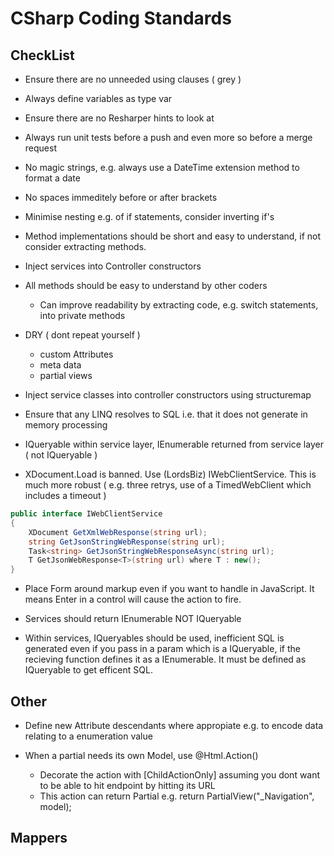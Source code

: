 # CSharp Coding Standards

## CheckList
* Ensure there are no unneeded using clauses ( grey )
* Always define variables as type var
* Ensure there are no Resharper hints to look at
* Always run unit tests before a push and even more so before a merge request
* No magic strings, e.g. always use a DateTime extension method to format a date
* No spaces immeditely before or after brackets
* Minimise nesting e.g. of if statements, consider inverting if's
* Method implementations should be short and easy to understand, if not consider extracting methods.
* Inject services into Controller constructors 
* All methods should be easy to understand by other coders
	* Can improve readability by extracting code, e.g. switch statements, into private methods
* DRY ( dont repeat yourself )
	* custom Attributes
	* meta data
	* partial views
* Inject service classes into controller constructors using structuremap
* Ensure that any LINQ resolves to SQL i.e. that it does not generate in memory processing
* IQueryable within service layer, IEnumerable returned from service layer ( not IQueryable )

* XDocument.Load is banned. Use (LordsBiz) IWebClientService. This is much more robust ( e.g. three retrys, use of a TimedWebClient which includes a timeout ) 

```c#
public interface IWebClientService
{
    XDocument GetXmlWebResponse(string url);
    string GetJsonStringWebResponse(string url);
    Task<string> GetJsonStringWebResponseAsync(string url);
    T GetJsonWebResponse<T>(string url) where T : new();
}
```

* Place Form around markup even if you want to handle in JavaScript. It means Enter in a control will cause the action to fire.

* Services should return IEnumerable NOT IQueryable
* Within services, IQueryables should be used, inefficient SQL is generated even if you pass in a param which is a IQueryable, if the recieving function defines it as a IEnumerable. It must be defined as IQueryable to get efficent SQL.

## Other
* Define new Attribute descendants where appropiate e.g. to encode data relating to a enumeration value

* When a partial needs its own Model, use @Html.Action()
	* Decorate the action with [ChildActionOnly] assuming you dont want to be able to hit endpoint by hitting its URL
	* This action can return Partial e.g.  return PartialView("_Navigation", model);

## Mappers

